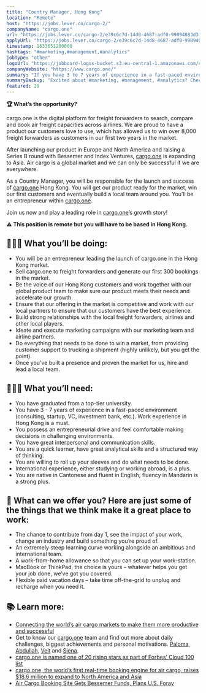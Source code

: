 ```yaml
---
title: "Country Manager, Hong Kong"
location: "Remote"
host: "https://jobs.lever.co/cargo-2/"
companyName: "cargo.one"
url: "https://jobs.lever.co/cargo-2/e39c6c7d-14d8-4687-adf0-99094083d3f5"
applyUrl: "https://jobs.lever.co/cargo-2/e39c6c7d-14d8-4687-adf0-99094083d3f5/apply"
timestamp: 1633651200000
hashtags: "#marketing,#management,#analytics"
jobType: "other"
logoUrl: "https://jobboard-logos-bucket.s3.eu-central-1.amazonaws.com/cargo-one"
companyWebsite: "https://www.cargo.one/"
summary: "If you have 3 to 7 years of experience in a fast-paced environment, consider applying to Cargo.one's job post for a new country manager."
summaryBackup: "Excited about #marketing, #management, #analytics? Check out this job post!"
featured: 20
---
```


**🏆 What’s the opportunity?**

cargo.one is the digital platform for freight forwarders to search, compare and book air freight capacities across airlines. We are proud to have a product our customers love to use, which has allowed us to win over 8,000 freight forwarders as customers in our first two years in the market.

After launching our product in Europe and North America and raising a Series B round with Bessemer and Index Ventures, [cargo.one](http://cargo.one) is expanding to Asia. Air cargo is a global market and we can only be successful if we are everywhere.

As a Country Manager, you will be responsible for the launch and success of [cargo.one](http://cargo.one) Hong Kong. You will get our product ready for the market, win our first customers and eventually build a local team around you. You’ll be an entrepreneur within [cargo.one](http://cargo.one).

Join us now and play a leading role in [cargo.one](http://cargo.one)’s growth story!

**⚠️ This position is remote but you will have to be based in Hong Kong.**

## 🕵🏼‍♀️ What you’ll be doing:

*   You will be an entrepreneur leading the launch of cargo.one in the Hong Kong market.
*   Sell cargo.one to freight forwarders and generate our first 300 bookings in the market.
*   Be the voice of our Hong Kong customers and work together with our global product team to make sure our product meets their needs and accelerate our growth.
*   Ensure that our offering in the market is competitive and work with our local partners to ensure that our customers have the best experience.
*   Build strong relationships with the local freight forwarders, airlines and other local players.
*   Ideate and execute marketing campaigns with our marketing team and airline partners.
*   Do everything that needs to be done to win a market, from providing customer support to trucking a shipment (highly unlikely, but you get the point).
*   Once you’ve built a presence and proven the market for us, hire and lead a local team.

## 🙋🏽‍♀️ What you’ll need:

*   You have graduated from a top-tier university.
*   You have 3 - 7 years of experience in a fast-paced environment (consulting, startup, VC, investment bank, etc.). Work experience in Hong Kong is a must.
*   You possess an entrepreneurial drive and feel comfortable making decisions in challenging environments.
*   You have great interpersonal and communication skills.
*   You are a quick learner, have great analytical skills and a structured way of thinking.
*   You are willing to roll up your sleeves and do what needs to be done.
*   International experience, either studying or working abroad, is a plus.
*   You are native in Cantonese and fluent in English; fluency in Mandarin is a strong plus.

## 🙌 What can we offer you? Here are just some of the things that we think make it a great place to work:

*   The chance to contribute from day 1, see the impact of your work, change an industry and build something you’re proud of.
*   An extremely steep learning curve working alongside an ambitious and international team.
*   A work-from-home allowance so that you can set up your work-station.
*   MacBook or ThinkPad, the choice is yours – whatever helps you get your job done, we’ve got you covered.
*   Flexible paid vacation days – take time off-the-grid to unplug and recharge when you need it.

## 📚 Learn more:

*   [Connecting the world’s air cargo markets to make them more productive and successful](https://www.cargo.one/about-us)
*   Get to know our [cargo.one](http://cargo.one/) team and find out more about daily challenges, biggest achievements and personal motivations. [Paloma](https://www.cargo.one/one-on-one/paloma-diaz-horstmann), [Abdullah](https://www.cargo.one/one-on-one/abdullah-raid), [Veit](https://www.cargo.one/one-on-one/veit-dinges) and [Siena](https://www.cargo.one/one-on-one/siena-chan).
*   [cargo.one is named one of 20 rising stars as part of Forbes’ Cloud 100 list](https://www.cargo.one/press/forbescloud100-risingstars)
*   [cargo.one, the world’s first real-time booking engine for air cargo, raises $18.6 million to expand to North America and Asia](https://www.cargo.one/press/series-a-index-next47)
*   [Air Cargo Booking Site Gets Bessemer Funds, Plans U.S. Foray](https://www.bloomberg.com/news/articles/2020-12-17/air-cargo-booking-site-gets-bessemer-funding-plans-u-s-foray)
